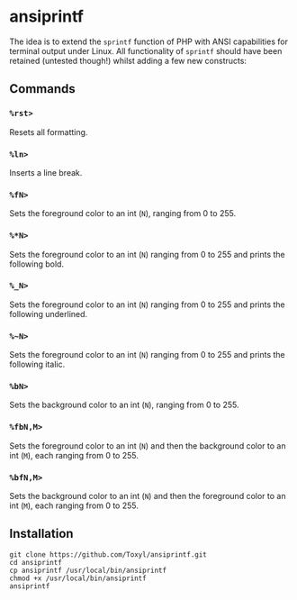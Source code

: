 # ansiprintf
The idea is to extend the `sprintf` function of PHP with ANSI capabilities for terminal output under Linux. All functionality of `sprintf` should have been retained (untested though!) whilst adding a few new constructs:

## Commands
### `%rst>`
Resets all formatting. 

### `%ln>`
Inserts a line break.

### `%fN>`
Sets the foreground color to an int (`N`), ranging from 0 to 255. 

### `%*N>`
Sets the foreground color to an int (`N`) ranging from 0 to 255 and prints the following bold. 

### `%_N>`
Sets the foreground color to an int (`N`) ranging from 0 to 255 and prints the following underlined. 

### `%~N>`
Sets the foreground color to an int (`N`) ranging from 0 to 255 and prints the following italic. 

### `%bN>`
Sets the background color to an int (`N`), ranging from 0 to 255. 

### `%fbN,M>`
Sets the foreground color to an int (`N`) and then the background color to an int (`M`), each ranging from 0 to 255. 

### `%bfN,M>`
Sets the background color to an int (`N`) and then the foreground color to an int (`M`), each ranging from 0 to 255. 

## Installation
```
git clone https://github.com/Toxyl/ansiprintf.git
cd ansiprintf
cp ansiprintf /usr/local/bin/ansiprintf
chmod +x /usr/local/bin/ansiprintf
ansiprintf
```
